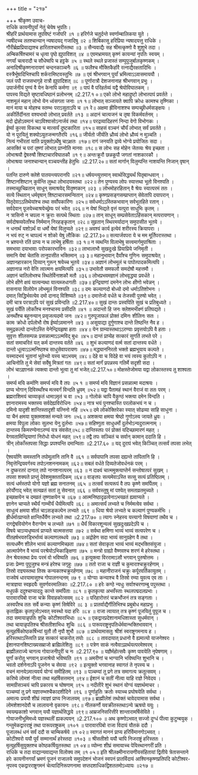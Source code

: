 +++
title = "२१७"

+++
श्रीकृष्ण उवाच-  
राधिके कायनीपुर्यां नेतुं चेयेष भूपतिः।  
श्रीहरिं प्रार्थयामास तूपविष्टं गजोपरि ॥१ ॥
हरिर्गजे चतुर्दन्ते स्वर्णाम्बालिकया युते ।  
न्यषीदच्च ततश्चान्यान् न्यषादयद् गजादिषु ॥२ ॥
शिबिकासु हरिप्रिया न्यषादयत्तु राधिके ।  
गौरीर्ब्रह्मप्रियाद्याश्च हारिताश्चामरीस्तथा ॥३ ॥
सैन्यवाद्यैः सह श्रीमत्कृष्णो वै शुशुभे तदा ।  
अम्बिकर्षिश्चामरं च धृत्वा पृष्ठे ह्युपाविशत् ॥४ ॥
एवमभ्रामयत् कृष्णं कायन्यां नृपतिः स्वयम् ।  
नगर्यां चत्वरादौ च सौधेष्वपि च हट्टके ॥५ ॥
स्थले स्थले प्रजास्तं सम्पुपूजुर्बालकृष्णकम् ।  
अनादिश्रीकृष्णनारायणं चन्दनकाञ्चनैः ॥६ ॥
फलैश्च मौक्तिकैर्हारै रत्नाद्यैरक्षतादिभिः ।  
वस्त्रैर्भूषादिभिश्चापि शर्करामिष्टवस्तुभिः ॥७ ॥
एवं श्रीभगवान् पुर्यां भ्रमित्वाऽऽवासमाययौ ।  
जलं पपौ राजसभागृहे रात्रौ ह्युपादिशत् ॥८ ॥
पूर्णारात्रौ देशजनानाह श्रीभगवान् प्रभुः ।  
उपार्जनीयं पुण्यं वै येन केनापि कर्मणा ॥९ ॥
पापं वै परिहर्तव्यं यद्वै श्रेयोविघातकम् ।  
पापस्य विद्यते सृष्टावधिष्ठानं प्रलोभनम् ॥2.217.१ ०॥
एको लोभो महादुष्टो लोभात्पापं प्रवर्तते ।  
नाशमूलं महान् लोभो येन ध्वंसगता जनाः ॥१ १॥
लोभात् सञ्जायते क्वापि क्रोधः कामश्च तृष्णिका ।  
मानं माया च मोहश्च स्तम्भः पराऽसुताऽपि च ॥१ रे॥
अक्षमा ह्रीविनाशश्च सम्पच्छ्रीधर्मसङ्क्षयः ।  
अकीर्तिर्दीनता वश्यभावो लोभात् प्रवर्तते ॥१३ ॥
अदानं चात्यजनं च तृषा विकर्मवर्तनम् ।  
मदो द्रोहोऽवमानं चाऽविश्वासोऽनार्जवं तथा ॥१४॥
परद्रव्यादिहरणं निन्दा वेगो विभोगकः ।  
ईर्ष्या कुत्सा विकत्था च मात्सर्यं दुष्टकारिता ॥१५॥
साहसं वञ्चनं चौर्यं लोभात् सर्वं प्रवर्तते ।  
यो न पूरयितुं शक्योऽयुतजन्मगतैरपि ॥१६॥
जीर्यतो जीर्यति ध्रौव्यं लोभो ध्रौव्यं न मुञ्चति ।  
नित्यं गभीरतां याति प्रयुक्तोऽर्थेषु चाऽक्षतः ॥१७॥
रागं जनयति द्रव्ये भोग्ये प्रयोजितः सदा ।  
आसक्तिं च परां तृष्णां लोभात् प्राप्नोति मानवः ॥१८॥
स लोभः सह मोहेन जेतव्यः श्रेय इच्छता ।  
लोभाश्रयौ द्वेषरुषौ शिष्टाचारविघातकौ ॥१ ९॥
अन्तःक्रूरौ छन्नकूपौ जगतां नाशकारकौ ।  
लोभाश्रया जनाश्चान्यान् वञ्चयन्तीह हेतुभिः ॥2.217.२०॥
सतां मार्गान् विलुम्पन्ति नाशयन्ति निजान् वृषान् ।  
पतन्ति दारुणे क्लेशे पातयन्त्यपरानपि ॥२१॥
धर्षयन्त्युत्तमान् स्वार्थसिद्ध्यर्थं पितृबान्धवान् ।  
शिष्टानशिष्टान् कुर्वन्ति लुब्धा लोभादयस्तथा ॥२२॥
तेन पुण्यस्य लोपः स्यात्तथा भूतो विनश्यति ।  
तस्माच्छुचिव्रतान् साधून् समाश्रयेद् वितृष्णकान् ॥२३ ॥
लोभमोहरहितान् वै श्रेयः स्यात्परमं ततः ।  
सत्ये स्थितान् धर्मवृषान् शिष्टाचारसमन्वितान् ॥२४॥
कृष्णप्रसङ्गसम्प्राप्तान् सेवेतापि दयापरान् ।  
पितृदेवाऽऽतिथेयांश्च तथा सर्वोपकारिणः ॥२५॥
सर्वधर्माऽऽस्तिकभावान् सर्वभूतहिते रतान् ।  
सर्वदेवान् पूजयेच्चाश्रयेच्छ्रेयः परं भवेत् ॥२६॥
न येषां भिद्यते वृत्तं यत्पुरा साधुभिः कृतम् ।  
न त्रासिनो न चपला न क्रूराः सत्पथे स्थिताः ॥२७॥
तान् साधून् सम्प्रसेवेताऽहिंसकान् मत्परायणान् ।  
सर्वदोषव्यपेताँश्च निर्ममान् निरहङ्कृतान् ॥२८॥
सुव्रतान् स्थिरमर्यादान् समुपासीत भूतये ।  
न धनार्थं यशोऽर्थं वा धर्मो येषां विलुप्यते ॥२९॥
अवश्यं कार्य इत्येवं शरीरस्य क्रियापराः ।  
न भयं रुट् न चापल्यं न शोको येषु लौकिकः ॥2.217.३०॥
सत्यार्जवपरा ये च मम मूर्तिपरास्तथा ।  
न भ्रश्यन्ते रतिं प्राप्य न च लाभेषु हर्षिताः ॥३ १॥
न व्यथन्ति विलाभेषु सत्त्वमार्गमुपाश्रिताः ।  
समभावा दयाभावाः परोपकारभाविनः ॥३२॥
लाभालाभौ सुखदुःखे प्रियाप्रिये जनिमृती ।  
समानि येषां चेतांसि तानुपासीत भक्तिमान् ॥३ ३॥
महानुभावान् दैवाँश्च गुणिनः समुपाश्रयेत् ।  
अज्ञानहारकान् दिव्यान् गुरून् श्रयेच्च भूतये ॥३४॥
अज्ञानं लोभमूलं च पापोत्पादकमित्यपि ।  
अज्ञानान्न नरो वेत्ति त्वात्मनः क्षयमित्यपि ॥३५॥
उभावेतौ समफलौ समदोषौ महत्तमौ ।  
अज्ञानं चातिलोभश्च स्थितेर्विनाशकौ मतौ ॥३६॥
लोभप्रभवमज्ञानं लोभवृद्ध्या प्रवर्धते ।  
लोभे क्षीणे क्षयं यात्यन्यथा यात्यब्जधागतीः ॥३७॥
इन्द्रियाणां दमनेन लोभः क्षीणो भवेन्नन् ।  
वासनाया विलोपेन लोभमूलं विनश्यति ॥३८॥
दमः कल्याणदो बोध्यो दमो धर्माऽतिशोभनः ।  
दमात् सिद्धिर्भवत्येव दमो दानाद् विशिष्यते ॥३९॥
दमात्तेजो वर्धते च तेजस्वी पुरुषो भवेत् ।  
दमी चात्र परत्राऽपि परं सुखं प्रविन्दति ॥2.217.४०॥
सुखं दान्तः प्रस्वपिति सुखं च प्रतिबुध्यते ।  
सुखं पर्येति लोकाँश्च मनश्चास्य प्रसीदति ॥४१ ॥
अदान्तो हि जनः क्लेशमभीक्ष्णं प्रतिपद्यते ।  
अनर्थोश्च बहूनन्यान् प्रसृजत्यदमो जनः ॥४२॥
गुरुपूजाफलं प्रोक्तं दमिनः शीलिनः सतः ।  
कामः क्रोधो दर्पलोभौ रोष ईर्ष्याऽवमानने ॥४३ ॥
असूयाद्या दुर्गुणाश्च दान्ते तिष्ठन्ति नैव ह ।  
समुद्रकल्पो दान्तोऽस्ति येनेन्द्रियझषा हताः ॥४४॥
येन ग्राम्यास्तथाऽऽरण्याः प्रवृत्तयोऽपि वै हताः ।  
सुवृत्तः शीलसम्पन्नः प्रसन्नात्माऽऽत्मविद् बुधः ॥४५॥
दान्तं प्राप्येह सत्कारं सुगतिं लभते परे ।  
सतां समाचरितं यत् कर्म दान्तस्य वर्तते ॥४६ ॥
शुभं कल्याणदं वर्त्म सतां दान्तस्य वर्धते ।  
दान्तो धूत्वाऽऽत्मनिष्ठश्च साधुसेवापरायणः ॥४७॥
मद्ध्याननिरतो भक्तो ब्रह्मभूयाय कल्पते ।  
यस्मादभयं भूतानां भूतेभ्यो यस्य चाऽभयम् ॥४८॥
देहे वा च विदेहे वा भयं त्वस्य कुतोऽपि न ।  
आचिनोति तु मे सेवां सर्वेषु मित्रतां गतः ॥४९॥
सतां मार्गं प्रपन्नस्य गतिर्मे सदृशी सदा ।  
लोभं चाऽज्ञानकं त्यक्त्वा दान्तो भूत्वा तु मां भजेत्॥2.217.५०॥
मोक्षस्तेजोमया यद्वा लोकास्तस्य तु शाश्वताः ।  
समर्प्य मयि कर्माणि समर्प्य मयि वै तपः ॥५ १ ॥
समर्प्य मयि विज्ञानं प्रसन्नात्मा मदाश्रयः ।  
प्राप्य भोगान् दिविस्थाँश्च मत्स्वर्गं विन्दति ध्रुवम् ॥५२॥
यद्वा पैतामहं स्थानं वैराजं वा ततः परम् ।  
ब्रह्मराशिमयं चाव्याकृतं धामाऽमृतं च वा ॥५३ ॥
गोलोकं चापि वैकुण्ठं भक्त्या दमेन विन्दति ।  
ज्ञानारामस्य भक्तस्य सर्वदेह्यविरोधिनः ॥५४॥
नात्र भयं पुनश्चास्ति परलोकभयं न च ।  
दमिनो यादृशी शान्तिस्तादृशी यत्निनो नहि ॥५५॥
दमे लोकोक्तिरेका स्यात् सोढव्या साहि साधुना ।  
या चैनं क्षमया युक्तमशक्तं मन्यते जनः ॥५६॥
अशक्त्या क्षमया श्रेष्ठो गुणोऽस्य जायते ध्रुवः ।  
क्षमया विपुला लोकाः सुलभा येनु दुर्लभाः ॥५७॥
सहिष्णुता साधुधर्मो दुर्लभोऽन्यदुरात्मनाम् ।  
दान्तस्य किमरण्येनाऽरण्यं यत्र संवसेत्॥५८॥
दान्तिस्तपः परं प्रोक्तं यदिच्छामारणं महत् ।  
वेगवतामिन्द्रियाणां निरोधो योधनं महत् ॥५९॥
तद्वै तपः सञ्चितं च सर्वान् कामान् ददाति हि ।  
त्रीन् लोकाँस्तपसा सिद्धाः प्रपश्यन्ति दमान्विताः ॥2.217.६० ॥
यद् दुरापं भवेत् किञ्चित् तत्सर्वं तपसा लभेत् ।  
ऐश्वर्याणि समस्तानि तपोमूलानि तानि वै ॥६१ ॥
सर्वपापानि तपसा दह्यन्ते तापितानि हि ।  
निवृत्तेन्द्रियवर्गस्य तपोऽनशननामकम् ॥६२॥
सबलं वर्धते दिव्यतेजोवर्धनकं परम् ।  
न दुष्करतरं दानात् तपो नानशनात्परम् ॥६३ ॥
न दाक्ष्यं चात्ममुक्त्याप्तेर्न सन्तोषात्परं सुखम् ।  
तपसा शक्यते प्राप्तुं देवेशमुक्ततादिकम् ॥६४॥
वाङ्तपः सत्यमेवाऽस्ति सत्सु सत्यं प्रतिष्ठितम् ।  
सत्यं धर्मस्तपो योगो यज्ञो ब्रह्म सनातनम् ॥६५ ॥
तत्सर्वं सत्यरूपं वै तपः कृष्णे समर्पितम् ।  
हरेर्योगाद् भवेत् सत्यव्रतं सतां तु सेवनात् ॥६६ ॥
सर्ववस्तुषु मां पश्येत् समताव्रतमुच्यते ।  
इच्छाक्षयेन च दमव्रतं तृष्णाक्षयेन च ॥६७ ॥
आत्मनिष्ठादृढत्वेनाऽभयव्रतं ह्यवाप्यते ।  
ज्ञानेन चाप्यते स्थैर्यं गाम्भीर्यं धैर्यमित्यपि ॥६८ ॥
अमात्सर्यं लभ्यते च निर्ममत्वेव सर्वथा ।  
साधुत्वं क्षमया शीलं चाऽसङ्कल्पेन लभ्यते ॥६९ ॥
धिया श्रेयो लभ्यते च कल्याणं पुण्यकर्मभिः ।  
ह्रीर्धर्मात्प्राप्यते क्षान्तिर्धैर्येण लभ्यते तथा ॥2.217.७० ॥
त्यागः स्नेहस्य यत्त्यागो विषयाणां तथैव च ।  
रागद्वेषवियोगेन वैराग्येण च लभ्यते ॥७१ ॥
धैर्यं विकारशून्यत्वं सुखदुःखप्रदेऽपि च ।  
विषये चाऽप्यधृष्यत्वं प्राप्यते चात्मसत्तया ॥७२ ॥
सर्वथा क्षमिणा भाव्यं भाव्यं सत्यपरेण च ।  
वीतहर्षभयरुड्भिर्भाव्यं कल्याणलब्धये ॥७३ ॥
अद्रोहेण सदा भाव्यं सानुग्रहेण वै तथा ।  
सत्यधर्मेण शीलेन भाव्यं कल्याणमिच्छता ॥७४॥
सतां सेवाकृता भाव्यं भाव्यं मद्भक्तिसंयुजा ।  
आत्मार्पणेन वै भाव्यं परश्रेयोऽभिकाङ्क्षिणा ॥७५ ॥
मन्त्रो ग्राह्यो वैष्णवश्च शरणं मे हरेस्तथा ।  
तेन श्रेयस्तथा प्रेयः परमं वो भविष्यति ॥७६ ॥
इत्युक्त्वा विररामाऽसौ भगवान् पुरुषोत्तमः ।  
प्रजाः प्रेम्णा पुपूजुश्च मन्त्रं हरेश्च जगृहुः ॥७७ ॥
ततो राजा च राज्ञी च कुमाराश्चक्रुरर्हणाम् ।  
तिस्रो राज्ञ्यस्तथा तिस्रः कन्यकाश्चक्रुरर्हणाम् ॥७८ ॥
महानीराजनं चक्रुः कर्पूरवर्तिकायुतम् ।  
राजवेषं धारयामासुश्च गोपालनन्दनम् ॥७ ९ ॥
योग्याः कन्याश्च वै तिस्रो रम्या युवत्य एव ताः ।  
मात्राज्ञया स्वहृदयैः सुवर्णवरमालिकाः ॥2.217.८० ॥
हरेः कण्ठे न्यधुः सर्वाश्चरणाम्बु पपुस्तथा ।  
मधुपर्कं ददुश्चाप्याददुः कान्ते समर्पिताः ॥८१ ॥
कृतकृत्या अभवँस्ताः स्थलपद्मदलप्रभाः ।  
पारावारपिबो राजा चक्रे विवाहकोत्सवम् ॥८२ ॥
परिहारोत्तरं चक्रर्भोजनं तत्र सङ्गताः ।  
अस्वपँश्च ततः सर्वे कन्याः कृष्णं सिषेविरे ॥८ ३ ॥
प्रातर्वाद्यैर्गीतिभिश्च प्रबुबोध महाप्रभुः ।  
कृताह्निकः कृतपूजोऽभवत् स्वस्थो यदा हरिः ॥८४ ॥
राजा त्वायात् तत्र कृष्णं पूजयितुं पुपूज च ।  
तदा समायान्नृपतिः शुचिः कोटीश्वराभिधाः ॥८५ ॥
एकद्वारप्रदेशानामधिशास्ता सुधर्मवान् ।  
तथा चायान्नृपतिश्च श्रीसतीशाभिधः शुचिः ॥८६ ॥
पारूपराष्ट्रनृपतिर्धर्मवान्भक्तिभाववान् ।  
मृत्युहर्षिकोष्ठकर्षिभ्यां युतौ तौ नृपौ शुभौ ॥८७ ॥
प्रार्थयामासतुः श्रीशं स्वराष्ट्रगमनाय ह ।  
हरिस्तथाऽस्त्विति प्राह सत्कारं चाकरोत् तयोः ॥८८ ॥
तावदायात् प्रधानो वै ह्यमात्यो याजनेश्वरः ।  
ईशानपानशिष्टाख्यसम्राजो ब्राह्मिलेशितुः ॥८९ ॥
पत्रेण साकं नत्वैवाऽप्रार्थयत्परमेश्वरम् ।  
ब्राह्मीलराज्ये चागत्य गोयाजनीपुरीं च नः ॥2.217.९० ॥
यज्ञैर्महोत्सवैः कृष्ण पावयेति नृपेषणाम् ।  
पूर्णां करोतु भगवान् प्रजाश्रेयो भविष्यति ॥९१ ॥
अमरीणां च भाग्यानि भविष्यन्ति शुभानि च ।  
भवतो दर्शनेनाऽपि पूजनेन च सेवया ॥९२ ॥
इत्युक्तो भगवानाह स्वागतं ते नृपस्य च ।  
वचनं मानयेऽमात्यवर्य योग्यं समीहितम् ॥९३ ॥
पञ्चम्यां तु प्रगे तत्र समागत्य क्रतूत्सवम् ।  
करिष्ये लोमशं नीत्वा तथा महर्षिसत्तमान् ॥९४॥
ईशानं च सतीं नीत्वा याहि राज्ञे निवेदय ।  
सामग्रीसञ्चयं चापि प्रकारय च घोषणाम् ॥९५ ॥
नदीतीरे शुभं स्थानं योग्यं यज्ञार्थमाचर ।  
पञ्चम्यां तु प्रगे यज्ञारम्भश्चैकादशीदिने ॥९६ ॥
पूर्णाहुतिः क्रतोः स्याच्च प्रघोषयेति सर्वथा ।  
अमात्यः प्रययौ शीघ्रं त्वाज्ञां प्राप्य निजालयम् ॥९७॥
ब्राह्मीलेशं तथोक्तं चावेदयामास सर्वथा ।  
लोमशेशानदेवौ च लालायनो वृकायनः ॥९८॥
नीलकर्णो यवक्रीतस्तथाऽन्ये ऋषयो ययुः ।  
स्वयम्प्रकाशो भगवान् ययौ यज्ञार्थसिद्धये ॥९९॥
आम्रजनिसरित्तीरे शान्तारामर्षिसेविते ।  
गोयाजनीभूमिमध्ये यज्ञस्थलीं ह्यकल्पयन् ॥2.217.१०० ॥
अथ कृष्णोऽभवत् सज्जो दुग्धं पीत्वा कुटुम्बयुक् ।  
गन्तुमेकद्वारराष्ट्रं तथा पारूपराष्ट्रकम् ॥१०१ ॥
पारावारपिबो राजा विदायं यौतकं ददौ ।  
पूजालब्धं धनं सर्वं ददौ स चाम्बिकर्षये ॥१ ०२॥
स्वागतं माननं प्राप्य हरिर्विमानगोऽभवत् ।  
कोटीश्वरो ययौ पूर्वं सम्मानार्थं हरेस्तदा ॥१०३ ॥
श्रीसतीशो ययौ चापि निजराष्ट्रं हरिस्ततः ।  
मृत्युहर्षिसुयुक्तश्च कोष्ठकर्षियुतस्तथा ॥१ ०४॥
व्योम्ना शीघ्रं समायाच्च पेयिस्थानगरीं प्रति ।  
राधिके च तदा वाद्यान्यवाद्यन्त विलोक्य तम् ॥१ ०५॥
इति श्रीलक्ष्मीनारायणीयसंहितायां द्वितीये त्रेतासन्ताने हरेः कायनीनगर्यां भ्रमणं पूजनं राजालये समुपदेशनं भोजनं स्वपनं प्रातर्विदायं आश्विनकृष्णप्रतिपदि कोटीश्वर-  
नृपस्य एकद्वारराष्ट्रगमनं चेत्यादिनिरूपणनामा सप्तदशाधिकद्विशततमोऽध्यायः ॥२१७ ॥
    
